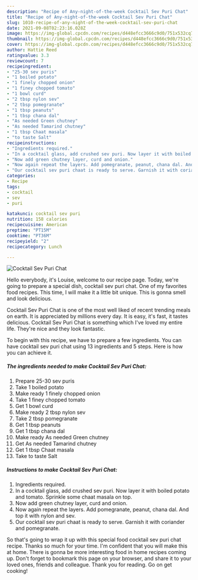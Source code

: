 ```yaml
---
description: "Recipe of Any-night-of-the-week Cocktail Sev Puri Chat"
title: "Recipe of Any-night-of-the-week Cocktail Sev Puri Chat"
slug: 1010-recipe-of-any-night-of-the-week-cocktail-sev-puri-chat
date: 2021-09-08T02:23:16.028Z
image: https://img-global.cpcdn.com/recipes/d448efcc3666c9d0/751x532cq70/cocktail-sev-puri-chat-recipe-main-photo.jpg
thumbnail: https://img-global.cpcdn.com/recipes/d448efcc3666c9d0/751x532cq70/cocktail-sev-puri-chat-recipe-main-photo.jpg
cover: https://img-global.cpcdn.com/recipes/d448efcc3666c9d0/751x532cq70/cocktail-sev-puri-chat-recipe-main-photo.jpg
author: Hattie Reed
ratingvalue: 3.3
reviewcount: 7
recipeingredient:
- "25-30 sev puris"
- "1 boiled potato"
- "1 finely chopped onion"
- "1 finey chopped tomato"
- "1 bowl curd"
- "2 tbsp nylon sev"
- "2 tbsp pomegranate"
- "1 tbsp peanuts"
- "1 tbsp chana dal"
- "As needed Green chutney"
- "As needed Tamarind chutney"
- "1 tbsp Chaat masala"
- "to taste Salt"
recipeinstructions:
- "Ingredients required."
- "In a cocktail glass, add crushed sev puri. Now layer it with boiled potato and tomato. Sprinkle some chaat masala on top."
- "Now add green chutney layer, curd and onion."
- "Now again repeat the layers. Add pomegranate, peanut, chana dal. And top it with nylon and sev."
- "Our cocktail sev puri chaat is ready to serve. Garnish it with coriander and pomegranate."
categories:
- Recipe
tags:
- cocktail
- sev
- puri

katakunci: cocktail sev puri 
nutrition: 158 calories
recipecuisine: American
preptime: "PT15M"
cooktime: "PT36M"
recipeyield: "2"
recipecategory: Lunch

---
```



![Cocktail Sev Puri Chat](https://img-global.cpcdn.com/recipes/d448efcc3666c9d0/751x532cq70/cocktail-sev-puri-chat-recipe-main-photo.jpg)

Hello everybody, it's Louise, welcome to our recipe page. Today, we're going to prepare a special dish, cocktail sev puri chat. One of my favorites food recipes. This time, I will make it a little bit unique. This is gonna smell and look delicious.

Cocktail Sev Puri Chat is one of the most well liked of recent trending meals on earth. It is appreciated by millions every day. It is easy, it's fast, it tastes delicious. Cocktail Sev Puri Chat is something which I've loved my entire life. They're nice and they look fantastic.




To begin with this recipe, we have to prepare a few ingredients. You can have cocktail sev puri chat using 13 ingredients and 5 steps. Here is how you can achieve it.

<!--inarticleads1-->

##### The ingredients needed to make Cocktail Sev Puri Chat:

1. Prepare 25-30 sev puris
1. Take 1 boiled potato
1. Make ready 1 finely chopped onion
1. Take 1 finey chopped tomato
1. Get 1 bowl curd
1. Make ready 2 tbsp nylon sev
1. Take 2 tbsp pomegranate
1. Get 1 tbsp peanuts
1. Get 1 tbsp chana dal
1. Make ready As needed Green chutney
1. Get As needed Tamarind chutney
1. Get 1 tbsp Chaat masala
1. Take to taste Salt




<!--inarticleads2-->

##### Instructions to make Cocktail Sev Puri Chat:

1. Ingredients required.
1. In a cocktail glass, add crushed sev puri. Now layer it with boiled potato and tomato. Sprinkle some chaat masala on top.
1. Now add green chutney layer, curd and onion.
1. Now again repeat the layers. Add pomegranate, peanut, chana dal. And top it with nylon and sev.
1. Our cocktail sev puri chaat is ready to serve. Garnish it with coriander and pomegranate.




So that's going to wrap it up with this special food cocktail sev puri chat recipe. Thanks so much for your time. I'm confident that you will make this at home. There is gonna be more interesting food in home recipes coming up. Don't forget to bookmark this page on your browser, and share it to your loved ones, friends and colleague. Thank you for reading. Go on get cooking!
